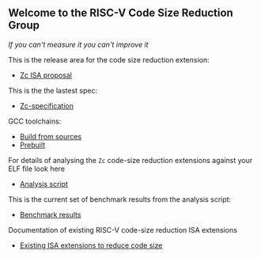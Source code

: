 Welcome to the RISC-V Code Size Reduction Group
------------------------------------------------

_If you can't measure it you can't improve it_

This is the release area for the code size reduction extension:

- [Zc ISA proposal](https://github.com/riscv/riscv-code-size-reduction/releases)

This is the the lastest spec:

- [Zc-specification](https://github.com/riscv/riscv-code-size-reduction/tree/master/Zc-specification)

GCC toolchains:

- [Build from sources](https://github.com/riscv/riscv-code-size-reduction/tree/main/toolchain)
- [Prebuilt](https://www.embecosm.com/resources/tool-chain-downloads/#corev)

For details of analysing the `Zc` code-size reduction extensions against your ELF file look here

- [Analysis script](https://github.com/riscv/riscv-code-size-reduction/tree/master/benchmarks)

This is the current set of benchmark results from the analysis script:

- [Benchmark results](https://docs.google.com/spreadsheets/d/1bFMyGkuuulBXuIaMsjBINoCWoLwObr1l9h5TAWN8s7k/edit#gid=1837831327)

Documentation of existing RISC-V code-size reduction ISA extensions
- [Existing ISA extensions to reduce code size](https://github.com/riscv/riscv-code-size-reduction/blob/master/existing_extensions/README.md)



